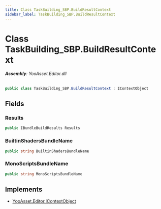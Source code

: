 ```yaml
---
title: Class TaskBuilding_SBP.BuildResultContext
sidebar_label: TaskBuilding_SBP.BuildResultContext
---
```

# Class TaskBuilding_SBP.BuildResultContext


###### **Assembly**: YooAsset.Editor.dll

```csharp title="Declaration"
public class TaskBuilding_SBP.BuildResultContext : IContextObject
```
## Fields
### Results


```csharp title="Declaration"
public IBundleBuildResults Results
```
### BuiltinShadersBundleName


```csharp title="Declaration"
public string BuiltinShadersBundleName
```
### MonoScriptsBundleName


```csharp title="Declaration"
public string MonoScriptsBundleName
```

## Implements

* [YooAsset.Editor.IContextObject](../YooAsset.Editor/IContextObject.md)
